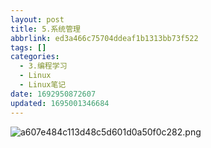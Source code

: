 ```yaml
---
layout: post
title: 5.系统管理
abbrlink: ed3a466c75704ddeaf1b1313bb73f522
tags: []
categories:
  - 3.编程学习
  - Linux
  - Linux笔记
date: 1692950872607
updated: 1695001346684
---
```


![a607e484c113d48c5d601d0a50f0c282.png](/resources/fd151b853feb4ee5990fadd3c746361f.png)
